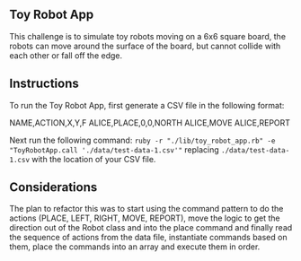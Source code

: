 ## Toy Robot App

This challenge is to simulate toy robots moving on a 6x6 square board, the robots can move around the surface of the board, but cannot collide with each other or fall off the edge.

## Instructions

To run the Toy Robot App, first generate a CSV file in the following format:

NAME,ACTION,X,Y,F
ALICE,PLACE,0,0,NORTH
ALICE,MOVE
ALICE,REPORT

Next run the following command: `ruby -r "./lib/toy_robot_app.rb" -e "ToyRobotApp.call './data/test-data-1.csv'"` replacing `./data/test-data-1.csv` with the location of your CSV file.

## Considerations

The plan to refactor this was to start using the command pattern to do the actions (PLACE, LEFT, RIGHT, MOVE, REPORT), move the logic to get the direction out of the Robot class and into the place command and finally read the sequence of actions from the data file, instantiate commands based on them, place the commands into an array and execute them in order.